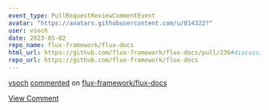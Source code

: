 ```yaml
---
event_type: PullRequestReviewCommentEvent
avatar: "https://avatars.githubusercontent.com/u/814322?"
user: vsoch
date: 2023-05-02
repo_name: flux-framework/flux-docs
html_url: https://github.com/flux-framework/flux-docs/pull/236#discussion_r1183144509
repo_url: https://github.com/flux-framework/flux-docs
---
```


<a href='https://github.com/vsoch' target='_blank'>vsoch</a> <a href='https://github.com/flux-framework/flux-docs/pull/236#discussion_r1183144509' target='_blank'>commented</a> on <a href='https://github.com/flux-framework/flux-docs' target='_blank'>flux-framework/flux-docs</a>

<a href='https://github.com/flux-framework/flux-docs/pull/236#discussion_r1183144509' target='_blank'>View Comment</a>